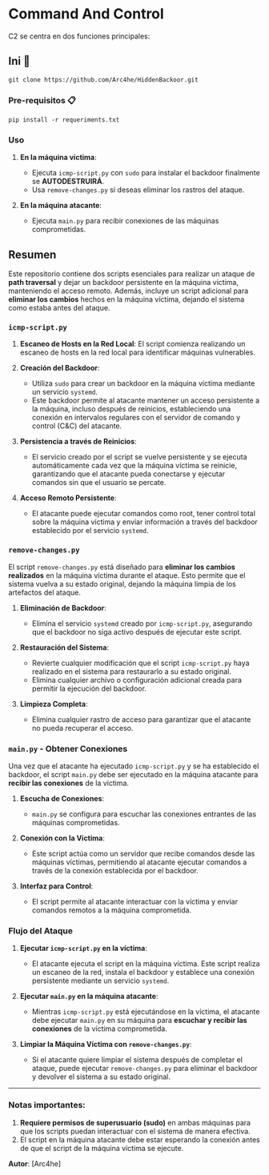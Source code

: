 # Command And Control

C2 se centra en dos funciones principales:

## Ini 🚀

```
git clone https://github.com/Arc4he/HiddenBackoor.git
```

### Pre-requisitos 📋
```
pip install -r requeriments.txt
```

### Uso

1. **En la máquina víctima**:
   - Ejecuta `icmp-script.py` con `sudo` para instalar el backdoor finalmente se **AUTODESTRUIRÁ**.
   - Usa `remove-changes.py` si deseas eliminar los rastros del ataque.

2. **En la máquina atacante**:
   - Ejecuta `main.py` para recibir conexiones de las máquinas comprometidas.

## Resumen

Este repositorio contiene dos scripts esenciales para realizar un ataque de **path traversal** y dejar un backdoor persistente en la máquina víctima, manteniendo el acceso remoto. Además, incluye un script adicional para **eliminar los cambios** hechos en la máquina víctima, dejando el sistema como estaba antes del ataque. 

### `icmp-script.py`

1. **Escaneo de Hosts en la Red Local**: El script comienza realizando un escaneo de hosts en la red local para identificar máquinas vulnerables.
   
2. **Creación del Backdoor**:
   - Utiliza `sudo` para crear un backdoor en la máquina víctima mediante un servicio `systemd`.
   - Este backdoor permite al atacante mantener un acceso persistente a la máquina, incluso después de reinicios, estableciendo una conexión en intervalos regulares con el servidor de comando y control (C&C) del atacante.

3. **Persistencia a través de Reinicios**:
   - El servicio creado por el script se vuelve persistente y se ejecuta automáticamente cada vez que la máquina víctima se reinicie, garantizando que el atacante pueda conectarse y ejecutar comandos sin que el usuario se percate.

4. **Acceso Remoto Persistente**:
   - El atacante puede ejecutar comandos como root, tener control total sobre la máquina víctima y enviar información a través del backdoor establecido por el servicio `systemd`.

### `remove-changes.py`

El script `remove-changes.py` está diseñado para **eliminar los cambios realizados** en la máquina víctima durante el ataque. Esto permite que el sistema vuelva a su estado original, dejando la máquina limpia de los artefactos del ataque.

1. **Eliminación de Backdoor**:
   - Elimina el servicio `systemd` creado por `icmp-script.py`, asegurando que el backdoor no siga activo después de ejecutar este script.

2. **Restauración del Sistema**:
   - Revierte cualquier modificación que el script `icmp-script.py` haya realizado en el sistema para restaurarlo a su estado original.
   - Elimina cualquier archivo o configuración adicional creada para permitir la ejecución del backdoor.

3. **Limpieza Completa**:
   - Elimina cualquier rastro de acceso para garantizar que el atacante no pueda recuperar el acceso.

### `main.py` - Obtener Conexiones

Una vez que el atacante ha ejecutado `icmp-script.py` y se ha establecido el backdoor, el script `main.py` debe ser ejecutado en la máquina atacante para **recibir las conexiones** de la víctima.

1. **Escucha de Conexiones**:
   - `main.py` se configura para escuchar las conexiones entrantes de las máquinas comprometidas.
   
2. **Conexión con la Víctima**:
   - Este script actúa como un servidor que recibe comandos desde las máquinas víctimas, permitiendo al atacante ejecutar comandos a través de la conexión establecida por el backdoor.

3. **Interfaz para Control**:
   - El script permite al atacante interactuar con la víctima y enviar comandos remotos a la máquina comprometida.

### Flujo del Ataque

1. **Ejecutar `icmp-script.py` en la víctima**:
   - El atacante ejecuta el script en la máquina víctima. Este script realiza un escaneo de la red, instala el backdoor y establece una conexión persistente mediante un servicio `systemd`.

2. **Ejecutar `main.py` en la máquina atacante**:
   - Mientras `icmp-script.py` está ejecutándose en la víctima, el atacante debe ejecutar `main.py` en su máquina para **escuchar y recibir las conexiones** de la víctima comprometida.

3. **Limpiar la Máquina Víctima con `remove-changes.py`**:
   - Si el atacante quiere limpiar el sistema después de completar el ataque, puede ejecutar `remove-changes.py` para eliminar el backdoor y devolver el sistema a su estado original.

---

### Notas importantes:
1. **Requiere permisos de superusuario (sudo)** en ambas máquinas para que los scripts puedan interactuar con el sistema de manera efectiva.
2. El script en la máquina atacante debe estar esperando la conexión antes de que el script de la máquina víctima se ejecute.

**Autor**: [Arc4he]
>
